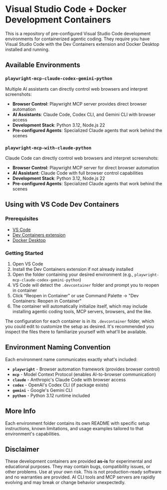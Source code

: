 # Visual Studio Code + Docker Development Containers

This is a repository of pre-configured Visual Studio Code development environments for containerized agentic coding. They require you have Visual Studio Code with the Dev Containers extension and Docker Desktop installed and running.

## Available Environments

### `playwright-mcp-claude-codex-gemini-python`
Multiple AI assistants can directly control web browsers and interpret screenshots:

- **Browser Control**: Playwright MCP server provides direct browser automation
- **AI Assistants**: Claude Code, Codex CLI, and Gemini CLI with browser access
- **Development Stack**: Python 3.12, Node.js 22
- **Pre-configured Agents**: Specialized Claude agents that work behind the scenes

### `playwright-mcp-with-claude-python`
Claude Code can directly control web browsers and interpret screenshots:

- **Browser Control**: Playwright MCP server for direct browser automation
- **AI Assistant**: Claude Code with full browser control capabilities
- **Development Stack**: Python 3.12, Node.js 22
- **Pre-configured Agents**: Specialized Claude agents that work behind the scenes

## Using with VS Code Dev Containers

### Prerequisites
- [VS Code](https://code.visualstudio.com/)
- [Dev Containers extension](https://marketplace.visualstudio.com/items?itemName=ms-vscode-remote.remote-containers)
- [Docker Desktop](https://www.docker.com/products/docker-desktop/)

### Getting Started
1. Open VS Code
2. Install the Dev Containers extension if not already installed
3. Open the folder containing your desired environment (e.g., `playwright-mcp-claude-codex-gemini-python`)
4. VS Code will detect the `.devcontainer` folder and prompt you to reopen in container
5. Click "Reopen in Container" or use Command Palette → "Dev Containers: Reopen in Container"
6. The container will automatically initialize itself, which may include installing agentic coding tools, MCP servers, browsers, and the like.

The configuration for each container is in its `.devcontainer` folder, which you could edit to customize the setup as desired. It's recommended you inspect the files there to familiarize yourself with what'll be available.

## Environment Naming Convention

Each environment name communicates exactly what's included:

- **`playwright`** - Browser automation framework (provides browser control)
- **`mcp`** - Model Context Protocol (enables AI-to-browser communication)
- **`claude`** - Anthropic's Claude Code with browser access
- **`codex`** - OpenAI's Codex CLI (if package exists)
- **`gemini`** - Google's Gemini CLI
- **`python`** - Python 3.12 runtime included

## More Info

Each environment folder contains its own README with specific setup instructions, known limitations, and usage examples tailored to that environment's capabilities.

## Disclaimer

These development containers are provided **as-is** for experimental and educational purposes. They may contain bugs, compatibility issues, or other problems. Use at your own risk. This is not production-ready software and no warranties are provided. AI CLI tools and MCP servers are rapidly evolving and may break or change behavior unexpectedly.
